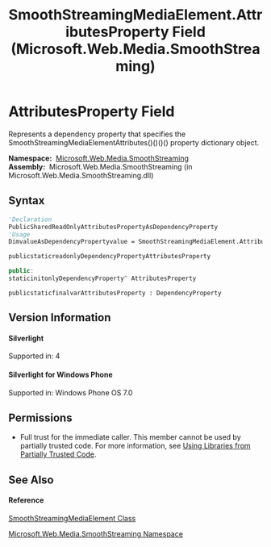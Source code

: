 ﻿---
title: SmoothStreamingMediaElement.AttributesProperty Field (Microsoft.Web.Media.SmoothStreaming)
TOCTitle: AttributesProperty Field
ms:assetid: F:Microsoft.Web.Media.SmoothStreaming.SmoothStreamingMediaElement.AttributesProperty
ms:mtpsurl: https://msdn.microsoft.com/en-us/library/microsoft.web.media.smoothstreaming.smoothstreamingmediaelement.attributesproperty(v=VS.90)
ms:contentKeyID: 23961180
ms.date: 05/02/2012
mtps_version: v=VS.90
f1_keywords:
- Microsoft.Web.Media.SmoothStreaming.SmoothStreamingMediaElement.AttributesProperty
dev_langs:
- CSharp
- JScript
- VB
- c++
api_location:
- Microsoft.Web.Media.SmoothStreaming.dll
api_name:
- Microsoft.Web.Media.SmoothStreaming.SmoothStreamingMediaElement.AttributesProperty
api_type:
- Managed
topic_type:
- apiref
- kbSyntax
product_family_name: VS
ROBOTS: INDEX,FOLLOW
---

# AttributesProperty Field

Represents a dependency property that specifies the SmoothStreamingMediaElementAttributes()()()() property dictionary object.

**Namespace:**  [Microsoft.Web.Media.SmoothStreaming](microsoft-web-media-smoothstreaming-namespace_1.md)  
**Assembly:**  Microsoft.Web.Media.SmoothStreaming (in Microsoft.Web.Media.SmoothStreaming.dll)

## Syntax

``` vb
'Declaration
PublicSharedReadOnlyAttributesPropertyAsDependencyProperty
'Usage
DimvalueAsDependencyPropertyvalue = SmoothStreamingMediaElement.AttributesProperty
```

``` csharp
publicstaticreadonlyDependencyPropertyAttributesProperty
```

``` c++
public:
staticinitonlyDependencyProperty^ AttributesProperty
```

``` jscript
publicstaticfinalvarAttributesProperty : DependencyProperty
```

## Version Information

#### Silverlight

Supported in: 4  

#### Silverlight for Windows Phone

Supported in: Windows Phone OS 7.0  

## Permissions

  - Full trust for the immediate caller. This member cannot be used by partially trusted code. For more information, see [Using Libraries from Partially Trusted Code](https://msdn.microsoft.com/en-us/library/8skskf63\(v=vs.90\)).

## See Also

#### Reference

[SmoothStreamingMediaElement Class](smoothstreamingmediaelement-class-microsoft-web-media-smoothstreaming_1.md)

[Microsoft.Web.Media.SmoothStreaming Namespace](microsoft-web-media-smoothstreaming-namespace_1.md)

